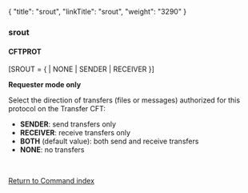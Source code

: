 {
    "title": "srout",
    "linkTitle": "srout",
    "weight": "3290"
}<span id="srout"></span>

### srout

#### CFTPROT

\[SROUT = {
| NONE | SENDER | RECEIVER }\]

**Requester mode only**

Select the direction of transfers (files or messages) authorized for
this protocol on the <span class="mc-variable axway_variables.Component_Short_Name variable">Transfer CFT</span>:

-   <span style="font-weight: bold;">SENDER</span>: send transfers only
-   <span style="font-weight: bold;">RECEIVER</span>: receive transfers only
-   <span style="font-weight: bold;">BOTH</span> (default value): both send and
    receive transfers
-   <span style="font-weight: bold;">NONE</span>: no transfers

 

[Return to Command index](../../)

